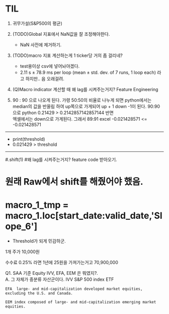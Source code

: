 
# TIL
1. 귀무가설(S&P500의 평균)
2. (TODO)Global 지표에서 NaN값을 잘 조정해야한다.
    * NaN 사전에 제거하기. 
3. (TODO)macro 지표 계산하는게 1 ticker당 거의 좀 걸리네?
    * test용이상 csv에 넣어놔야겠다.
    * 2.11 s ± 78.9 ms per loop (mean ± std. dev. of 7 runs, 1 loop each) 라고 하지만.. 음 오래걸려.


4. (Q)Macro indicator 계산할 때 왜 lag를 시켜주는거지? Feature Engineering

5. 90 : 90 으로 나오게 된다. 가령
50:50의 비율로 나누게 되면
python에서는 median의 값을 반올림 하여 up쪽으로 가게되어 up + 1 down -1이 된다. 90:90으로
python 0.21429 > 0.2142857142857144
반면  
엑셀에서는 down으로 가게된다. 그래서 89:91 
excel -0.021428571 <= -0.021428571
---
*  print(threshold)
*  0.021429 > threshold
---

#.shift(1) #왜 lag를 시켜주는거지? feature code 받아오기.
# 원래 Raw에서 shift를 해줬어야 했음.
# macro_1_tmp = macro_1.loc[start_date:valid_date,'Slope_6']

* Threshold가 되게 민감하군.



1개 주가 10,000원

수수료 0.25% 라면 1년에 25원을 가져가는거고
70,900,000



Q1. SAA 기준 Equity IVV, EFA, EEM 은 뭐였지?.			
A. 그 자체가 중분류 자산군이다.	IVV 	S&P 500 index ETF	
			
	EFA	 large- and mid-capitalization developed market equities, excluding the U.S. and Canada.	
			
	EEM	index composed of large- and mid-capitalization emerging market equities.	


